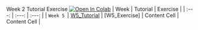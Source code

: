 Week 2 Tutorial Exercise [![Open In Colab](https://colab.research.google.com/assets/colab-badge.svg)](https://colab.research.google.com/drive/1WkLWVje-ILF_BeKJUeVj5a5xAyvGn-TQ)
|      Week      |    Tutorial    |    Exercise    |
| :---: | :---: | :---: |
| `Week 5 `| [W5_Tutorial](https://github.com/ThunderCV/UCCC2513-Mini_Project/blob/main/w5_tutorial.ipynb)  | [W5_Exercise]
| Content Cell   | Content Cell  |
